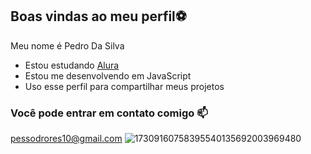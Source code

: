 ## Boas vindas ao meu perfil⚽

Meu nome é Pedro Da Silva 

- Estou estudando [Alura](https://www.alura.com)
- Estou me desenvolvendo em JavaScript
- Uso esse perfil para compartilhar meus projetos
  
### Você pode entrar em contato comigo 📫
pessodrores10@gmail.com 
![17309160758395540135692003969480](https://github.com/user-attachments/assets/bb8dc647-428d-4353-8f96-cc2856836896)

